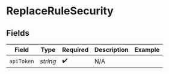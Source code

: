 # ReplaceRuleSecurity


## Fields

| Field              | Type               | Required           | Description        | Example            |
| ------------------ | ------------------ | ------------------ | ------------------ | ------------------ |
| `apiToken`         | *string*           | :heavy_check_mark: | N/A                |                    |